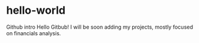# hello-world
Github intro
Hello Gitbub! I will be soon adding my projects, mostly focused on financials analysis.
